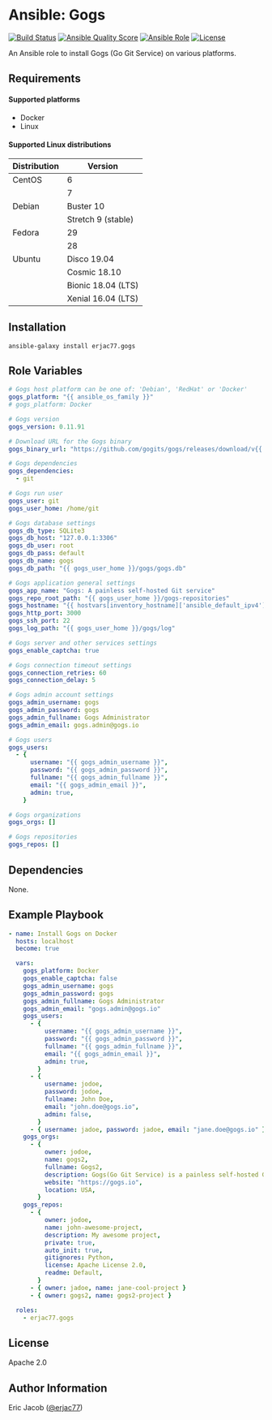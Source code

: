 # Ansible: Gogs

[![Build Status](https://travis-ci.com/erjac77/ansible-role-gogs.svg?branch=master)](https://travis-ci.com/erjac77/ansible-role-gogs)
[![Ansible Quality Score](https://img.shields.io/ansible/quality/14519)](https://galaxy.ansible.com/erjac77/gogs)
[![Ansible Role](https://img.shields.io/ansible/role/14519)](https://galaxy.ansible.com/erjac77/gogs)
[![License](https://img.shields.io/badge/License-Apache%202.0-yellowgreen.svg)](https://opensource.org/licenses/Apache-2.0)

An Ansible role to install Gogs (Go Git Service) on various platforms.

## Requirements

#### Supported platforms

* Docker
* Linux

#### Supported Linux distributions

| Distribution | Version            |
| ------------ | ------------------ |
| CentOS       | 6                  |
|              | 7                  |
| Debian       | Buster 10          |
|              | Stretch 9 (stable) |
| Fedora       | 29                 |
|              | 28                 |
| Ubuntu       | Disco 19.04        |
|              | Cosmic 18.10       |
|              | Bionic 18.04 (LTS) |
|              | Xenial 16.04 (LTS) |

## Installation

```
ansible-galaxy install erjac77.gogs
```

## Role Variables

```yaml
# Gogs host platform can be one of: 'Debian', 'RedHat' or 'Docker'
gogs_platform: "{{ ansible_os_family }}"
# gogs_platform: Docker

# Gogs version
gogs_version: 0.11.91

# Download URL for the Gogs binary
gogs_binary_url: "https://github.com/gogits/gogs/releases/download/v{{ gogs_version }}/linux_amd64.zip"

# Gogs dependencies
gogs_dependencies:
  - git

# Gogs run user
gogs_user: git
gogs_user_home: /home/git

# Gogs database settings
gogs_db_type: SQLite3
gogs_db_host: "127.0.0.1:3306"
gogs_db_user: root
gogs_db_pass: default
gogs_db_name: gogs
gogs_db_path: "{{ gogs_user_home }}/gogs/gogs.db"

# Gogs application general settings
gogs_app_name: "Gogs: A painless self-hosted Git service"
gogs_repo_root_path: "{{ gogs_user_home }}/gogs-repositories"
gogs_hostname: "{{ hostvars[inventory_hostname]['ansible_default_ipv4']['address'] }}"
gogs_http_port: 3000
gogs_ssh_port: 22
gogs_log_path: "{{ gogs_user_home }}/gogs/log"

# Gogs server and other services settings
gogs_enable_captcha: true

# Gogs connection timeout settings
gogs_connection_retries: 60
gogs_connection_delay: 5

# Gogs admin account settings
gogs_admin_username: gogs
gogs_admin_password: gogs
gogs_admin_fullname: Gogs Administrator
gogs_admin_email: gogs.admin@gogs.io

# Gogs users
gogs_users:
  - {
      username: "{{ gogs_admin_username }}",
      password: "{{ gogs_admin_password }}",
      fullname: "{{ gogs_admin_fullname }}",
      email: "{{ gogs_admin_email }}",
      admin: true,
    }

# Gogs organizations
gogs_orgs: []

# Gogs repositories
gogs_repos: []
```

## Dependencies

None.

## Example Playbook

```yaml
- name: Install Gogs on Docker
  hosts: localhost
  become: true

  vars:
    gogs_platform: Docker
    gogs_enable_captcha: false
    gogs_admin_username: gogs
    gogs_admin_password: gogs
    gogs_admin_fullname: Gogs Administrator
    gogs_admin_email: "gogs.admin@gogs.io"
    gogs_users:
      - {
          username: "{{ gogs_admin_username }}",
          password: "{{ gogs_admin_password }}",
          fullname: "{{ gogs_admin_fullname }}",
          email: "{{ gogs_admin_email }}",
          admin: true,
        }
      - {
          username: jodoe,
          password: jodoe,
          fullname: John Doe,
          email: "john.doe@gogs.io",
          admin: false,
        }
      - { username: jadoe, password: jadoe, email: "jane.doe@gogs.io" }
    gogs_orgs:
      - {
          owner: jodoe,
          name: gogs2,
          fullname: Gogs2,
          description: Gogs(Go Git Service) is a painless self-hosted Git Service.,
          website: "https://gogs.io",
          location: USA,
        }
    gogs_repos:
      - {
          owner: jodoe,
          name: john-awesome-project,
          description: My awesome project,
          private: true,
          auto_init: true,
          gitignores: Python,
          license: Apache License 2.0,
          readme: Default,
        }
      - { owner: jadoe, name: jane-cool-project }
      - { owner: gogs2, name: gogs2-project }

  roles:
    - erjac77.gogs
```

## License

Apache 2.0

## Author Information

Eric Jacob ([@erjac77](https://github.com/erjac77))
